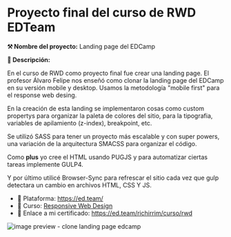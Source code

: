 # Proyecto final del curso de RWD EDTeam

**⚒️ Nombre del proyecto:** Landing page del EDCamp

**📝 Descripción:**

En el curso de RWD como proyecto final fue crear una landing page. El profesor Álvaro Felipe nos enseñó como clonar la landing page del EDCamp en su versión mobile y desktop.  Usamos la metodología "mobile first" para el response web desing.

En la creación de esta landing se implementaron cosas como custom propertys para organizar la paleta de colores del sitio, para la tipografia, variables de apilamiento (z-index), breakpoint, etc.

Se utilizó SASS para tener un proyecto más escalable y con super powers, una variación de la arquitectura SMACSS para organizar el código.

Como **plus** yo cree el HTML usando PUGJS y para automatizar ciertas tareas implemente GULP4.

Y por último utilicé Browser-Sync para refrescar el sitio cada vez que gulp detectara un cambio en archivos HTML, CSS Y JS.



- 🔗 Plataforma: https://ed.team/
- 🔗 Curso: [Responsive Web Design](https://ed.team/cursos/rwd)
- 🔗 Enlace a mi certificado: https://ed.team/richirrim/curso/rwd

![image preview - clone landing page edcamp](https://repository-images.githubusercontent.com/255183742/e1bd9c80-985a-11ea-942f-6ab029ac783c)
